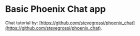 # Basic Phoenix Chat app

Chat tutorial by: [https://github.com/stevegrossi/phoenix_chat](https://github.com/stevegrossi/phoenix_chat).
